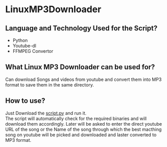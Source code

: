 # LinuxMP3Downloader

## Language and Technology Used for the Script?
  <ul>
    <li>Python</li>
    <li>Youtube-dl</li>
    <li>FFMPEG Convertor </li>
  </ul>
  
## What Linux MP3 Downloader can be used for?
  Can download Songs and videos from youtube and convert them into MP3 format to save them in the same directory.
 
## How to use?
  Just Download the <a href="https://github.com/Shreshth707/LinuxMP3Downloader/blob/master/script.py">script.py</a> and run it. <br> The script will automatically check for the required binaries and will download them accordingly. Later will be asked to enter the direct youtube URL of the song or the Name of the song through which the best macthing song on youtube will be picked and downloaded and laster converted to MP3 format.
  

